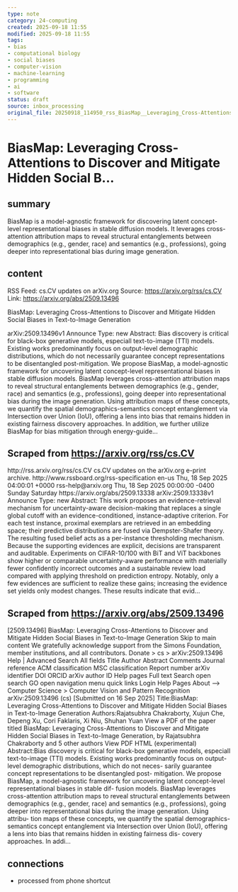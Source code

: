 ```yaml
---
type: note
category: 24-computing
created: 2025-09-18 11:55
modified: 2025-09-18 11:55
tags:
- bias
- computational biology
- social biases
- computer-vision
- machine-learning
- programming
- ai
- software
status: draft
source: inbox_processing
original_file: 20250918_114950_rss_BiasMap__Leveraging_Cross-Attentions_to_Discover_a.txt
---
```



# BiasMap: Leveraging Cross-Attentions to Discover and Mitigate Hidden Social B...

## summary
BiasMap is a model-agnostic framework for discovering latent concept-level representational biases in stable diffusion models. It leverages cross-attention attribution maps to reveal structural entanglements between demographics (e.g., gender, race) and semantics (e.g., professions), going deeper into representational bias during image generation.

## content
RSS Feed: cs.CV updates on arXiv.org
Source: https://arxiv.org/rss/cs.CV
Link: https://arxiv.org/abs/2509.13496

BiasMap: Leveraging Cross-Attentions to Discover and Mitigate Hidden Social Biases in Text-to-Image Generation

arXiv:2509.13496v1 Announce Type: new Abstract: Bias discovery is critical for black-box generative models, especiall text-to-image (TTI) models. Existing works predominantly focus on output-level demographic distributions, which do not necessarily guarantee concept representations to be disentangled post-mitigation. We propose BiasMap, a model-agnostic framework for uncovering latent concept-level representational biases in stable diffusion models. BiasMap leverages cross-attention attribution maps to reveal structural entanglements between demographics (e.g., gender, race) and semantics (e.g., professions), going deeper into representational bias during the image generation. Using attribution maps of these concepts, we quantify the spatial demographics-semantics concept entanglement via Intersection over Union (IoU), offering a lens into bias that remains hidden in existing fairness discovery approaches. In addition, we further utilize BiasMap for bias mitigation through energy-guide...

## Scraped from https://arxiv.org/rss/cs.CV
<?xml version='1.0' encoding='UTF-8'?>
<rss xmlns:arxiv="http://arxiv.org/schemas/atom" xmlns:dc="http://purl.org/dc/elements/1.1/" xmlns:atom="http://www.w3.org/2005/Atom" xmlns:content="http://purl.org/rss/1.0/modules/content/" version="2.0">
  <channel>
    <title>cs.CV updates on arXiv.org</title>
    <link>http://rss.arxiv.org/rss/cs.CV</link>
    <description>cs.CV updates on the arXiv.org e-print archive.</description>
    <atom:link href="http://rss.arxiv.org/rss/cs.CV" rel="self" type="application/rss+xml"/>
    <docs>http://www.rssboard.org/rss-specification</docs>
    <language>en-us</language>
    <lastBuildDate>Thu, 18 Sep 2025 04:00:01 +0000</lastBuildDate>
    <managingEditor>rss-help@arxiv.org</managingEditor>
    <pubDate>Thu, 18 Sep 2025 00:00:00 -0400</pubDate>
    <skipDays>
      <day>Sunday</day>
      <day>Saturday</day>
    </skipDays>
    <item>
      <title>Proximity-Based Evidence Retrieval for Uncertainty-Aware Neural Networks</title>
      <link>https://arxiv.org/abs/2509.13338</link>
      <description>arXiv:2509.13338v1 Announce Type: new 
Abstract: This work proposes an evidence-retrieval mechanism for uncertainty-aware decision-making that replaces a single global cutoff with an evidence-conditioned, instance-adaptive criterion. For each test instance, proximal exemplars are retrieved in an embedding space; their predictive distributions are fused via Dempster-Shafer theory. The resulting fused belief acts as a per-instance thresholding mechanism. Because the supporting evidences are explicit, decisions are transparent and auditable. Experiments on CIFAR-10/100 with BiT and ViT backbones show higher or comparable uncertainty-aware performance with materially fewer confidently incorrect outcomes and a sustainable review load compared with applying threshold on prediction entropy. Notably, only a few evidences are sufficient to realize these gains; increasing the evidence set yields only modest changes. These results indicate that evid...


## Scraped from https://arxiv.org/abs/2509.13496
[2509.13496] BiasMap: Leveraging Cross-Attentions to Discover and Mitigate Hidden Social Biases in Text-to-Image Generation Skip to main content We gratefully acknowledge support from the Simons Foundation, member institutions, and all contributors. Donate &gt; cs &gt; arXiv:2509.13496 Help | Advanced Search All fields Title Author Abstract Comments Journal reference ACM classification MSC classification Report number arXiv identifier DOI ORCID arXiv author ID Help pages Full text Search open search GO open navigation menu quick links Login Help Pages About --> Computer Science > Computer Vision and Pattern Recognition arXiv:2509.13496 (cs) [Submitted on 16 Sep 2025] Title:BiasMap: Leveraging Cross-Attentions to Discover and Mitigate Hidden Social Biases in Text-to-Image Generation Authors:Rajatsubhra Chakraborty, Xujun Che, Depeng Xu, Cori Faklaris, Xi Niu, Shuhan Yuan View a PDF of the paper titled BiasMap: Leveraging Cross-Attentions to Discover and Mitigate Hidden Social Biases in Text-to-Image Generation, by Rajatsubhra Chakraborty and 5 other authors View PDF HTML (experimental) Abstract:Bias discovery is critical for black-box generative models, especiall text-to-image (TTI) models. Existing works predominantly focus on output-level demographic distributions, which do not neces- sarily guarantee concept representations to be disentangled post- mitigation. We propose BiasMap, a model-agnostic framework for uncovering latent concept-level representational biases in stable dif- fusion models. BiasMap leverages cross-attention attribution maps to reveal structural entanglements between demographics (e.g., gender, race) and semantics (e.g., professions), going deeper into representational bias during the image generation. Using attribu- tion maps of these concepts, we quantify the spatial demographics- semantics concept entanglement via Intersection over Union (IoU), offering a lens into bias that remains hidden in existing fairness dis- covery approaches. In addi...


## connections
- processed from phone shortcut
